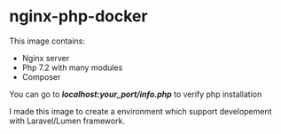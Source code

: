 # nginx-php-docker
This image contains:
* Nginx server
* Php 7.2 with many modules
* Composer

You can go to ***localhost:your_port/info.php*** to verify php installation

I made this image to create a environment which support developement with Laravel/Lumen framework.

